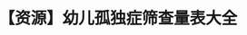 ---
title: 【资源】幼儿孤独症筛查量表大全
tags: [Austim, 孤独]
color: danger
description: 目前最全的，多份医学权威期刊柳叶刀推荐的国际通用量表！
external_url: http://mp.weixin.qq.com/s?__biz=MzIyMzgyMjY5NQ==&amp;mid=2247483819&amp;idx=1&amp;sn=2f2f0f99571d799c9d01a98a52b812b5&amp;chksm=e81917a3df6e9eb5c71ccbd6ade87ae197a23edc8f6cd4301355cf80e32c1fc070ddf06f58c3&amp;scene=27#wechat_redirect
---